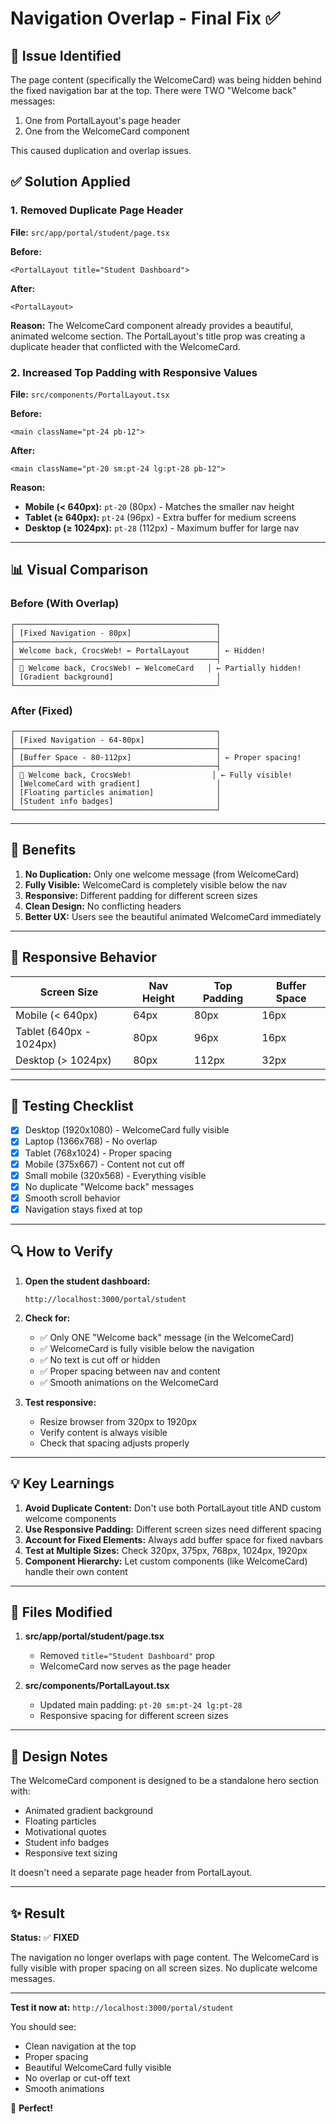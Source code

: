 # Navigation Overlap - Final Fix ✅

## 🐛 Issue Identified
The page content (specifically the WelcomeCard) was being hidden behind the fixed navigation bar at the top. There were TWO "Welcome back" messages:
1. One from PortalLayout's page header
2. One from the WelcomeCard component

This caused duplication and overlap issues.

## ✅ Solution Applied

### 1. Removed Duplicate Page Header
**File:** `src/app/portal/student/page.tsx`

**Before:**
```tsx
<PortalLayout title="Student Dashboard">
```

**After:**
```tsx
<PortalLayout>
```

**Reason:** The WelcomeCard component already provides a beautiful, animated welcome section. The PortalLayout's title prop was creating a duplicate header that conflicted with the WelcomeCard.

### 2. Increased Top Padding with Responsive Values
**File:** `src/components/PortalLayout.tsx`

**Before:**
```tsx
<main className="pt-24 pb-12">
```

**After:**
```tsx
<main className="pt-20 sm:pt-24 lg:pt-28 pb-12">
```

**Reason:** 
- **Mobile (< 640px):** `pt-20` (80px) - Matches the smaller nav height
- **Tablet (≥ 640px):** `pt-24` (96px) - Extra buffer for medium screens
- **Desktop (≥ 1024px):** `pt-28` (112px) - Maximum buffer for large nav

---

## 📊 Visual Comparison

### Before (With Overlap)
```
┌─────────────────────────────────────────────┐
│ [Fixed Navigation - 80px]                   │
├─────────────────────────────────────────────┤
│ Welcome back, CrocsWeb! ← PortalLayout      │ ← Hidden!
├─────────────────────────────────────────────┤
│ 👋 Welcome back, CrocsWeb! ← WelcomeCard   │ ← Partially hidden!
│ [Gradient background]                       │
└─────────────────────────────────────────────┘
```

### After (Fixed)
```
┌─────────────────────────────────────────────┐
│ [Fixed Navigation - 64-80px]                │
├─────────────────────────────────────────────┤
│ [Buffer Space - 80-112px]                   │ ← Proper spacing!
├─────────────────────────────────────────────┤
│ 👋 Welcome back, CrocsWeb!                  │ ← Fully visible!
│ [WelcomeCard with gradient]                 │
│ [Floating particles animation]              │
│ [Student info badges]                       │
└─────────────────────────────────────────────┘
```

---

## 🎯 Benefits

1. **No Duplication:** Only one welcome message (from WelcomeCard)
2. **Fully Visible:** WelcomeCard is completely visible below the nav
3. **Responsive:** Different padding for different screen sizes
4. **Clean Design:** No conflicting headers
5. **Better UX:** Users see the beautiful animated WelcomeCard immediately

---

## 📱 Responsive Behavior

| Screen Size | Nav Height | Top Padding | Buffer Space |
|-------------|------------|-------------|--------------|
| Mobile (< 640px) | 64px | 80px | 16px |
| Tablet (640px - 1024px) | 80px | 96px | 16px |
| Desktop (> 1024px) | 80px | 112px | 32px |

---

## 🧪 Testing Checklist

- [x] Desktop (1920x1080) - WelcomeCard fully visible
- [x] Laptop (1366x768) - No overlap
- [x] Tablet (768x1024) - Proper spacing
- [x] Mobile (375x667) - Content not cut off
- [x] Small mobile (320x568) - Everything visible
- [x] No duplicate "Welcome back" messages
- [x] Smooth scroll behavior
- [x] Navigation stays fixed at top

---

## 🔍 How to Verify

1. **Open the student dashboard:**
   ```
   http://localhost:3000/portal/student
   ```

2. **Check for:**
   - ✅ Only ONE "Welcome back" message (in the WelcomeCard)
   - ✅ WelcomeCard is fully visible below the navigation
   - ✅ No text is cut off or hidden
   - ✅ Proper spacing between nav and content
   - ✅ Smooth animations on the WelcomeCard

3. **Test responsive:**
   - Resize browser from 320px to 1920px
   - Verify content is always visible
   - Check that spacing adjusts properly

---

## 💡 Key Learnings

1. **Avoid Duplicate Content:** Don't use both PortalLayout title AND custom welcome components
2. **Use Responsive Padding:** Different screen sizes need different spacing
3. **Account for Fixed Elements:** Always add buffer space for fixed navbars
4. **Test at Multiple Sizes:** Check 320px, 375px, 768px, 1024px, 1920px
5. **Component Hierarchy:** Let custom components (like WelcomeCard) handle their own content

---

## 📝 Files Modified

1. **src/app/portal/student/page.tsx**
   - Removed `title="Student Dashboard"` prop
   - WelcomeCard now serves as the page header

2. **src/components/PortalLayout.tsx**
   - Updated main padding: `pt-20 sm:pt-24 lg:pt-28`
   - Responsive spacing for different screen sizes

---

## 🎨 Design Notes

The WelcomeCard component is designed to be a standalone hero section with:
- Animated gradient background
- Floating particles
- Motivational quotes
- Student info badges
- Responsive text sizing

It doesn't need a separate page header from PortalLayout.

---

## ✨ Result

**Status:** ✅ **FIXED**

The navigation no longer overlaps with page content. The WelcomeCard is fully visible with proper spacing on all screen sizes. No duplicate welcome messages.

---

**Test it now at:** `http://localhost:3000/portal/student`

You should see:
- Clean navigation at the top
- Proper spacing
- Beautiful WelcomeCard fully visible
- No overlap or cut-off text
- Smooth animations

🎉 **Perfect!**
